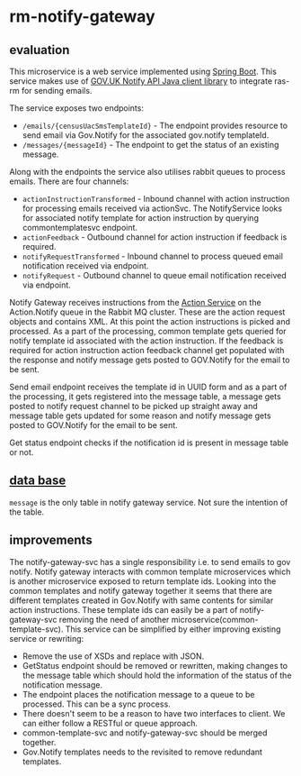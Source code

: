 # rm-notify-gateway
## evaluation
   This microservice is a web service implemented using [Spring Boot](http://projects.spring.io/spring-boot/). 
   This service makes use of 
   [GOV.UK Notify API Java client library](https://docs.notifications.service.gov.uk/java.html#java-client-documentation) 
   to integrate ras-rm for sending emails.  
   
   The service exposes two endpoints:
   * `/emails/{censusUacSmsTemplateId}` - The endpoint provides resource to send email via Gov.Notify for the 
   associated gov.notify templateId.
   * `/messages/{messageId}` - The endpoint to get the status of an existing message.
   
   Along with the endpoints the service also utilises rabbit queues to process emails. There are four channels:
   * `actionInstructionTransformed` - Inbound channel with action instruction for processing emails received via actionSvc.
    The NotifyService looks for associated notify template for action instruction by querying commontemplatesvc endpoint.
   * `actionFeedback` - Outbound channel for action instruction if feedback is required.
   * `notifyRequestTransformed` - Inbound channel to process queued email notification received via endpoint.
   * `notifyRequest` - Outbound channel to queue email notification received via endpoint.
   
   Notify Gateway receives instructions from the [Action Service](https://github.com/ONSdigital/rm-action-service) 
   on the Action.Notify queue in the Rabbit MQ cluster. These are the action request objects and contains XML. At this 
   point the action instructions is picked and processed. As a part of the processing, common template gets queried for 
   notify template id associated with the action instruction. If the feedback is required for action instruction 
   action feedback channel get populated with the response and notify message gets posted to GOV.Notify for the email 
   to be sent. 
   
   Send email endpoint receives the template id in UUID form and as a part of the processing, it gets registered into 
   the message table, a message gets posted to notify request channel to be picked up straight away and  message table 
   gets updated for some reason and notify message gets posted to GOV.Notify for the email to be sent.
   
   Get status endpoint checks if the notification id is present in message table or not. 
   
 ## [data base](notify-gateway-db.png)
   
   `message` is the only table in notify gateway service. Not sure the intention of the table.
  
 ## improvements
   The notify-gateway-svc has a single responsibility i.e. to send emails to gov notify. Notify gateway interacts with 
   common template microservices which is another microservice exposed to return template ids. Looking into the common 
   templates and notify gateway together it seems that there are different templates created in Gov.Notify with same 
   contents for similar action instructions. These template ids can easily be a part of notify-gateway-svc removing the 
   need of another microservice(common-template-svc). 
   This service can be simplified by either improving existing service or rewriting:
   * Remove the use of XSDs and replace with JSON.
   * GetStatus endpoint should be removed or rewritten, making changes to the message table which should hold the information of 
   the status of the notification message.
   * The endpoint places the notification message to a queue to be processed. This can be a sync process.
   * There doesn't seem to be a reason to have two interfaces to client. We can either follow a RESTful or queue approach.
   * common-template-svc and notify-gateway-svc should be merged together.
   * Gov.Notify templates needs to the revisited to remove redundant templates.     